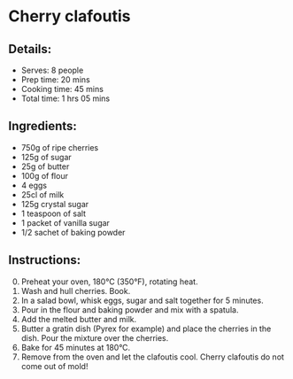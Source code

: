 # Cherry clafoutis

## Details:
* Serves: 8 people
* Prep time: 20 mins
* Cooking time: 45 mins
* Total time: 1 hrs 05 mins

## Ingredients:
* 750g of ripe cherries
* 125g of sugar
* 25g of butter
* 100g of flour
* 4 eggs
* 25cl of milk
* 125g crystal sugar
* 1 teaspoon of salt
* 1 packet of vanilla sugar
* 1/2 sachet of baking powder

## Instructions:
0. Preheat your oven, 180°C (350°F), rotating heat.
1. Wash and hull cherries. Book.
2. In a salad bowl, whisk eggs, sugar and salt together for 5 minutes.
3. Pour in the flour and baking powder and mix with a spatula. 
4. Add the melted butter and milk.
5. Butter a gratin dish (Pyrex for example) and place the cherries in the dish. Pour the mixture over the cherries.
6. Bake for 45 minutes at 180°C. 
6. Remove from the oven and let the clafoutis cool. Cherry clafoutis do not come out of mold!
